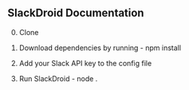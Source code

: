## SlackDroid Documentation
0. Clone

1. Download dependencies by running - npm install

2. Add your Slack API key to the config file

3. Run SlackDroid - node .
